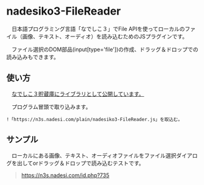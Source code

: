 # nadesiko3-FileReader
　日本語プログラミング言語「なでしこ３」でFile APIを使ってローカルのファイル（画像、テキスト、オーディオ）を読み込むためのJSプラグインです。
 
　ファイル選択のDOM部品(input[type='file'])の作成、ドラッグ＆ドロップでの読み込みもできます。

## 使い方

　[なでしこ３貯蔵庫にライブラリとして公開しています。](https://n3s.nadesi.com/id.php?1783)

　プログラム冒頭で取り込みます。

```
!「https://n3s.nadesi.com/plain/nadesiko3-FileReader.js」を取込む。
```

## サンプル

　ローカルにある画像、テキスト、オーディオファイルをファイル選択ダイアログを出してorドラッグ＆ドロップで読み込むテストです。

> https://n3s.nadesi.com/id.php?735
